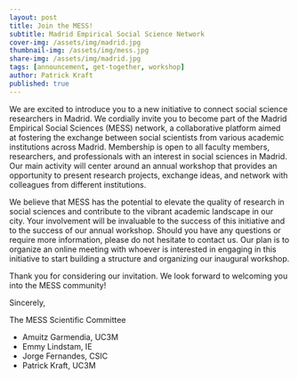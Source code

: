 ```yaml
---
layout: post
title: Join the MESS!
subtitle: Madrid Empirical Social Science Network
cover-img: /assets/img/madrid.jpg
thumbnail-img: /assets/img/mess.jpg
share-img: /assets/img/madrid.jpg
tags: [announcement, get-together, workshop]
author: Patrick Kraft
published: true
---
```


We are excited to introduce you to a new initiative to connect social science researchers in Madrid. We cordially invite you to become part of the Madrid Empirical Social Sciences (MESS) network, a collaborative platform aimed at fostering the exchange between social scientists from various academic institutions across Madrid. Membership is open to all faculty members, researchers, and professionals with an interest in social sciences in Madrid. Our main activity will center around an annual workshop that provides an opportunity to present research projects, exchange ideas, and network with colleagues from different institutions.

We believe that MESS has the potential to elevate the quality of research in social sciences and contribute to the vibrant academic landscape in our city. Your involvement will be invaluable to the success of this initiative and to the success of our annual workshop. Should you have any questions or require more information, please do not hesitate to contact us. Our plan is to organize an online meeting with whoever is interested in engaging in this initiative to start building a structure and organizing our inaugural workshop.

Thank you for considering our invitation. We look forward to welcoming you into the MESS community!

Sincerely,

The MESS Scientific Committee

- Amuitz Garmendia, UC3M
- Emmy Lindstam, IE
- Jorge Fernandes, CSIC
- Patrick Kraft, UC3M
